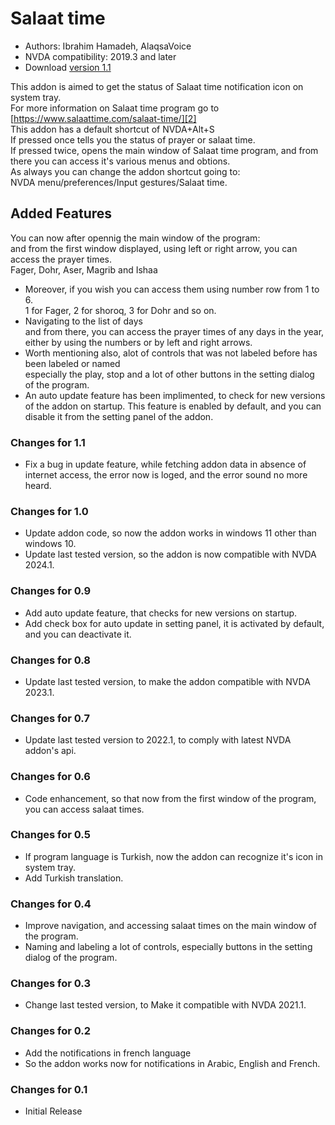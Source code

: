 # Salaat time #

*	Authors: Ibrahim Hamadeh, AlaqsaVoice  
*	NVDA compatibility: 2019.3 and later 
*	Download [version 1.1][1]

This addon is aimed to get the status of Salaat time notification icon on system tray.  
For more information on Salaat time program go to [https://www.salaattime.com/salaat-time/][2]  
This addon has a default shortcut of NVDA+Alt+S  
If pressed once tells you the status of prayer or salaat time.  
If pressed twice, opens the main window of Salaat time program, and from there you can access it's various menus and obtions.  
As always you can change the addon shortcut going to:  
NVDA menu/preferences/Input gestures/Salaat time.  

## Added Features ##

You can now after opennig the main window of the program:  
and from the first window displayed, using left or right arrow, you can access the prayer times.  
Fager, Dohr, Aser, Magrib and Ishaa  
*	Moreover, if you wish you can access them using number row from 1 to 6.  
1 for Fager, 2 for shoroq, 3 for Dohr and so on.  
*	Navigating to the list of days  
and from there, you can access the prayer times of any days in the year, either by using the numbers or by left and right arrows.  
*	Worth mentioning also, alot of controls that was not labeled before has been labeled or named  
especially the play, stop and a lot of other buttons in the setting dialog of the program.  
*	An auto update feature has been implimented, to check for new versions of the addon on startup. This feature is enabled by default, and you can disable it from the setting panel of the addon.

### Changes for 1.1 ###

*	Fix a bug in update feature, while fetching addon data in absence of internet access, the error now is loged, and the error sound no more heard.

### Changes for 1.0 ###

*	Update addon code, so now the addon works in windows 11 other than windows 10.
*	Update last tested version, so the addon is now compatible with NVDA 2024.1.

### Changes for 0.9 ###

*	Add auto update feature, that checks for new versions on startup.
*	Add check box for auto update in setting panel, it is activated by default, and you can deactivate it.

### Changes for 0.8 ###

*	Update last tested version, to make the addon compatible with NVDA 2023.1.

### Changes for 0.7 ###

*	Update last tested version to 2022.1, to comply with latest NVDA addon's api.

### Changes for 0.6 ###

*	Code enhancement, so that now from the first window of the program, you can access salaat times.

### Changes for 0.5 ###

*	If program language is Turkish, now the addon can recognize it's icon in system tray.  
*	Add Turkish translation.

### Changes for 0.4 ###

*	Improve navigation, and accessing salaat times on the main window of the program.  
*	Naming and labeling a lot of controls, especially buttons in the setting dialog of the program.  

### Changes for 0.3 ###

*	Change last tested version, to Make it compatible with NVDA 2021.1.

### Changes for 0.2 ###

*	Add the notifications in french language  
*	So the addon works now for notifications in Arabic, English and French.  

### Changes for 0.1 ###

*	Initial Release

[1]: https://github.com/ibrahim-s/salaatTime/releases/download/v1.1/salaatTime-1.1.nvda-addon

[2]: https://www.salaattime.com/salaat-time/
